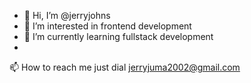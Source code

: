 - 👋 Hi, I’m @jerryjohns
- 👀 I’m interested in frontend development
- 🌱 I’m currently learning fullstack development
- 
📫 How to reach me just dial jerryjuma2002@gmail.com


<!---
johnsjuma/johnsjuma is a ✨ special ✨ repository because its `README.md` (this file) appears on your GitHub profile.
You can click the Preview link to take a look at your changes.
--->
